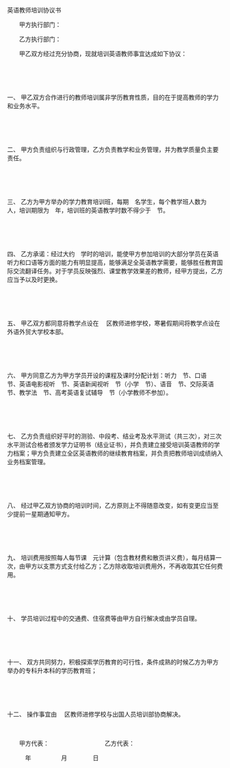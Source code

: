 



英语教师培训协议书



 

　　甲方执行部门：

　　乙方执行部门：　　

　　甲乙双方经过充分协商，现就培训英语教师事宜达成如下协议：

　　

　　

一、
甲乙双方合作进行的教师培训属非学历教育性质，目的在于提高教师的学力和业务水平。

　　

　　

二、
甲方负责组织与行政管理，乙方负责教学和业务管理，并为教学质量负主要责任。

　　

　　

三、
乙方为甲方举办的学力教育培训班，每期　名学生，每个教学班人数为　人，培训期限为　年，培训班的英语教学时数不得少于　节。

　　

　　

四、
乙方承诺：经过大约　学时的培训，能使甲方参加培训的大部分学员在英语听力和口语等方面的能力有明显提高，能够满足全英语教学需要，能够胜任教育国际交流翻译任务。对于学员反映强烈、课堂教学效果差的教师，经甲方提出，乙方应当予以及时更换。

　　

　　

五、
甲乙双方都同意将教学点设在　 区教师进修学校，寒暑假期间将教学点设在外语外贸大学校本部。

　　

　　

六、
甲方同意乙方为甲方学员开设的课程及课时分配计划：听力　节、口语　节、英语电影视听　节、英语新闻视听　节（小学　节）、语音　节、交际英语　节、教学法　节、高考英语复试辅导　节（小学教师不参加）。

　　

　　

七、
乙方负责组织好平时的测验、中段考、结业考及水平测试（共三次），对三次水平测试合格者颁发学力证明书（结业证书），并负责建立接受培训英语教师的学力档案；甲方负责建立全区英语教师的继续教育档案，并负责把教师培训成绩纳入业务档案管理。

　　

　　

八、
经过甲乙双方协商的培训时间，乙方原则上不得随意改变，如有变更应当至少提前一星期通知甲方。

　　

　　

九、
培训费用按照每人每节课　元计算（包含教材费和散页讲义费），每月结算一次，由甲方以支票方式支付给乙方；乙方除收取培训费用外，不再收取其它任何费用。

　　

　　

十、
学员培训过程中的交通费、住宿费等由甲方自行解决或由学员自理。

　　

　　

十一、
双方共同努力，积极探索学历教育的可行性，条件成熟的时候乙方为甲方举办的专科升本科的学历教育班；

　　

　　

十二、
操作事宜由　 区教师进修学校与出国人员培训部协商解决。　

　　　

　　甲方代表：　　　　　　　　　 乙方代表：　

　　　年　　　　　月　　　　 日